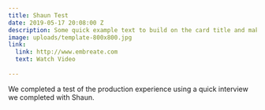 ```yaml
---
title: Shaun Test
date: 2019-05-17 20:08:00 Z
description: Some quick example text to build on the card title and make up the bulk of the card's content.
image: uploads/template-800x800.jpg
link:
  link: http://www.embreate.com
  text: Watch Video
  
---
```


We completed a test of the production experience using a quick interview we completed with Shaun.

 